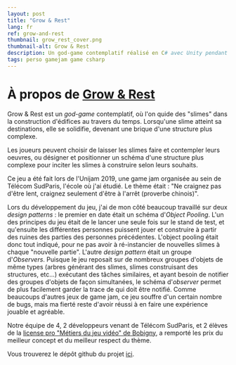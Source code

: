 ```yaml
---
layout: post
title: "Grow & Rest"
lang: fr
ref: grow-and-rest
thumbnail: grow_rest_cover.png
thumbnail-alt: Grow & Rest
description: Un god-game contemplatif réalisé en C# avec Unity pendant l'Unijam 2019
tags: perso gamejam game csharp
---
```


# À propos de [Grow & Rest](https://resteam.itch.io/rest-grow)

Grow & Rest est un *god-game* contemplatif, où l'on quide des "slimes" dans la construction d'édifices au travers du temps. Lorsqu'une slime atteint sa destinations, elle se solidifie, devenant une brique d'une structure plus complexe.

Les joueurs peuvent choisir de laisser les slimes faire et contempler leurs oeuvres, ou désigner et positionner un schéma d'une structure plus complexe pour inciter les slimes à construire selon leurs souhaits.

Ce jeu a été fait lors de l'Unijam 2019, une game jam organisée au sein de Télécom SudParis, l'école où j'ai étudié. Le thème était : "Ne craignez pas d'être lent, craignez seulement d'être à l'arrêt (proverbe chinois)".

Lors du développement du jeu, j'ai de mon côté beaucoup travaillé sur deux *design patterns* : le premier en date était un schéma d'*Object Pooling*. L'un des principes du jeu était de le lancer une seule fois sur le stand de test, et qu'ensuite les différentes personnes puissent jouer et construire à partir des ruines des parties des personnes précédentes. L'object pooling était donc tout indiqué, pour ne pas avoir à ré-instancier de nouvelles slimes à chaque "nouvelle partie". 
L'autre *design pattern* était un groupe d'*Observers*. Puisque le jeu reposait sur de nombreux groupes d'objets de même types (arbres générant des slimes, slimes construisant des structures, etc...) exécutant des tâches similaires, et ayant besoin de notifier des groupes d'objets de façon simultanées, le schéma d'*observer* permet de plus facilement garder la trace de qui doit être notifié.
Comme beaucoups d'autres jeux de game jam, ce jeu souffre d'un certain nombre de bugs, mais ma fierté reste d'avoir réussi à en faire une expérience jouable et agréable.

Notre équipe de 4, 2 développeurs venant de Télécom SudParis, et 2 élèves de la [license pro "Métiers du jeu vidéo" de Bobigny](https://iutb.univ-paris13.fr/formations/metiers-du-multimedia-et-de-linternet/licence-pro-metiers-du-jeu-video/), a remporté les prix du meilleur concept et du meilleur respect du thème.


Vous trouverez le dépôt github du projet [ici](https://github.com/matthias4217/grow-and-rest). 
